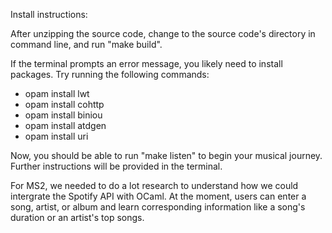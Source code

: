 Install instructions:

After unzipping the source code, change to the source code's directory in command line, and run "make build".

If the terminal prompts an error message, you likely need to install packages. Try running the following commands:
* opam install lwt
* opam install cohttp
* opam install biniou
* opam install atdgen
* opam install uri

Now, you should be able to run "make listen" to begin your musical journey. Further instructions will be provided in the terminal. 

For MS2, we needed to do a lot research to understand how we could intergrate the Spotify API with OCaml. At the moment, users can enter a song, artist, or album and learn corresponding information like a song's duration or an artist's top songs.
